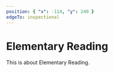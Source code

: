 ```yaml
---
position: { "x": -114, "y": 240 }
edgeTo: inspectional
---
```


# Elementary Reading

This is about Elementary Reading.
